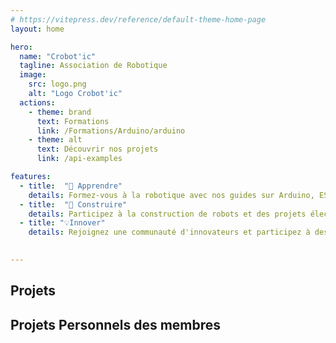 ```yaml
---
# https://vitepress.dev/reference/default-theme-home-page
layout: home

hero:
  name: "Crobot'ic"
  tagline: Association de Robotique
  image:
    src: logo.png 
    alt: "Logo Crobot'ic"
  actions:
    - theme: brand
      text: Formations
      link: /Formations/Arduino/arduino
    - theme: alt
      text: Découvrir nos projets
      link: /api-examples

features:
  - title:  "🧠 Apprendre"
    details: Formez-vous à la robotique avec nos guides sur Arduino, ESP32, Raspberry Pi, et plus encore.
  - title:  "🤖 Construire"
    details: Participez à la construction de robots et des projets électroniques.
  - title: "💡Innover"
    details: Rejoignez une communauté d'innovateurs et participez à des ...
  

---
```





## <span class="custom-title">Projets</span>

<Projets></Projets>




## <span class="custom-title">Projets Personnels des membres</span>



<script setup>
import Projets from './components/Projets.vue';


import {
  VPTeamPage,
  VPTeamPageTitle,
  VPTeamMembers,
  VPTeamPageSection
} from 'vitepress/theme';

const coreMembers = [
  {
    avatar: 'https://avatars.githubusercontent.com/u/123359546?s=400&u=210a71763e5c1d9a759c080a409ae88f2bdbd5a5&v=4',
    name: 'Baptiste L.',
    title: 'President',
    links: [
      { icon: 'github', link: 'https://github.com/Corentin-k' },
    ]
  },
  {
    avatar: 'https://avatars.githubusercontent.com/u/123359546?s=400&u=210a71763e5c1d9a759c080a409ae88f2bdbd5a5&v=4',
    name: 'Corentin K.',
    title: 'Vice Président',
    links: [
      { icon: 'github', link: 'https://github.com/Corentin-k' }
    ]
  },
{
    avatar: 'https://avatars.githubusercontent.com/u/123359546?s=400&u=210a71763e5c1d9a759c080a409ae88f2bdbd5a5&v=4',
    name: 'Roy T.T.',
    title: 'Vice secrétaire',
    links: [
      { icon: 'github', link: 'https://github.com/Corentin-k' }
    ]
  },
{
    avatar: 'https://avatars.githubusercontent.com/u/123359546?s=400&u=210a71763e5c1d9a759c080a409ae88f2bdbd5a5&v=4',
    name: 'Thibault M.',
    title: 'Secrétaire',
    links: [
      { icon: 'linkedin', link: 'https://github.com/Corentin-k' }
    ]
  },
{
    avatar: 'https://avatars.githubusercontent.com/u/123359546?s=400&u=210a71763e5c1d9a759c080a409ae88f2bdbd5a5&v=4',
    name: 'Tristan M.',
    title: 'Trésorier',
    links: [
      { icon: 'discord', link: 'https://github.com/Corentin-k' }
    ]
  },

  
];


</script>

<VPTeamPage>
<VPTeamPageTitle>
  <template #title ><span class="custom-title">La team Crobotic</span></template>
  
</VPTeamPageTitle>
<VPTeamPageSection>
<template #members>
<VPTeamMembers size="medium" :members="coreMembers" />
</template>
</VPTeamPageSection>
</VPTeamPage>

